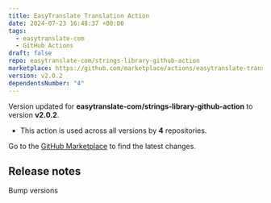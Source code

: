 ```yaml
---
title: EasyTranslate Translation Action
date: 2024-07-23 16:48:37 +00:00
tags:
  - easytranslate-com
  - GitHub Actions
draft: false
repo: easytranslate-com/strings-library-github-action
marketplace: https://github.com/marketplace/actions/easytranslate-translation-action
version: v2.0.2
dependentsNumber: "4"
---
```



Version updated for **easytranslate-com/strings-library-github-action** to version **v2.0.2**.
- This action is used across all versions by **4** repositories.

Go to the [GitHub Marketplace](https://github.com/marketplace/actions/easytranslate-translation-action) to find the latest changes.

## Release notes

Bump versions
